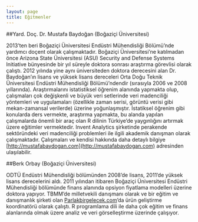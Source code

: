 ```yaml
---
layout: page
title: Eğitmenler
---
```


##Yard. Doç. Dr. Mustafa Baydoğan (Boğaziçi Üniversitesi)

2013’ten beri Boğaziçi Üniversitesi Endüstri Mühendisliği Bölümü’nde yardımcı doçent  olarak çalışmaktadır. Boğaziçi Üniversitesi’ne katılmadan önce Arizona State Üniversitesi  (ASU) Security and Defense Systems Initiative bünyesinde bir yıl süreyle doktora sonrası  araştırma görevlisi olarak çalıştı. 2012 yılında yine aynı üniversiteden doktora derecesini  alan Dr. Baydoğan’ın lisans ve yüksek lisans dereceleri Orta Doğu Teknik Üniversitesi  Endüstri Mühendisliği Bölümü’ndendir (sırasıyla 2006 ve 2008 yıllarında). Araştırmalarını istatistiksel öğrenim alanında yapmakta olup, çalışmaları çok değişkenli ve büyük veri setlerinde veri madenciliği yöntemleri ve uygulamaları (özellikle zaman serisi, görüntü verisi gibi mekan-zamansal verilerde) üzerine yoğunlaşmıştır. İstatiksel öğrenim gibi konularda ders vermekte, araştırma yapmakta, bu alanda yapılan çalışmalarda önemli bir araç olan R dilinin Türkiye’de yaygınlığını artırmak üzere eğitimler vermektedir. Invent Analytics şirketinde perakende sektöründeki veri madenciliği problemleri ile ilgili akademik danışman olarak çalışmaktadır. Çalışmaları ve kendisi hakkında daha detaylı bilgiye [http://mustafabaydogan.com](http://mustafabaydogan.com) adresinden ulaşılabilir.

##Berk Orbay (Boğaziçi Üniversitesi)

ODTÜ Endüstri Mühendisliği bölümünden 2008’de lisans, 2011’de yüksek lisans  derecelerini aldı. 2011 yılından itibaren Boğaziçi Üniversitesi Endüstri Mühendisliği  bölümünde finans alanında opsiyon fiyatlama modelleri üzerine doktora yapıyor.  TBMM’de milletvekili danışmanı olarak ve bir eğitim ve danışmanlık şirketi olan [Parlakbirgelecek.com](http://parlakbirgelecek.com)’da ürün geliştirme koordinatörü olarak çalıştı. R programlama dili ile daha çok eğitim ve finans alanlarında olmak üzere analiz ve veri görselleştirme üzerinde çalışıyor.


<!---
<p class="message">
  Hey there! This page is included as an example. Feel free to customize it for your own use upon downloading. Carry on!
</p>

In the novel, *The Strange Case of Dr. Jeykll and Mr. Hyde*, Mr. Poole is Dr. Jekyll's virtuous and loyal butler. Similarly, Poole is an upstanding and effective butler that helps you build Jekyll themes. It's made by [@mdo](https://twitter.com/mdo).

There are currently two themes built on Poole:

* [Hyde](http://hyde.getpoole.com)
* [Lanyon](http://lanyon.getpoole.com)

Learn more and contribute on [GitHub](https://github.com/poole).

## Setup

Some fun facts about the setup of this project include:

* Built for [Jekyll](http://jekyllrb.com)
* Developed on GitHub and hosted for free on [GitHub Pages](https://pages.github.com)
* Coded with [Sublime Text 2](http://sublimetext.com), an amazing code editor
* Designed and developed while listening to music like [Blood Bros Trilogy](https://soundcloud.com/maddecent/sets/blood-bros-series)

Have questions or suggestions? Feel free to [open an issue on GitHub](https://github.com/poole/issues/new) or [ask me on Twitter](https://twitter.com/mdo).

Thanks for reading!
-->